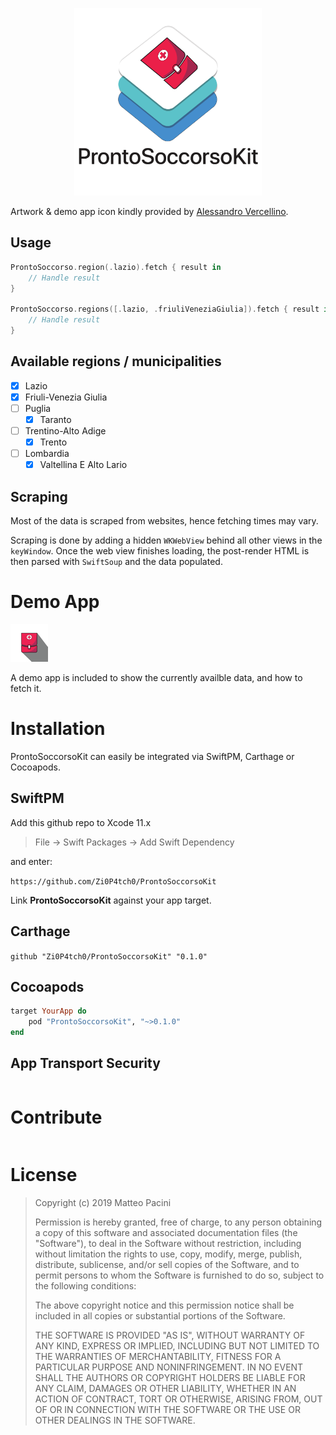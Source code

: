 <p align="center">
<img src="img/framework.png" width="300">
</p>

Artwork & demo app icon kindly provided by [Alessandro Vercellino](mailto:independentdesign@outlook.it).

## Usage

```swift
ProntoSoccorso.region(.lazio).fetch { result in
    // Handle result
}

ProntoSoccorso.regions([.lazio, .friuliVeneziaGiulia]).fetch { result in
    // Handle result
}

```

## Available regions / municipalities

- [X] Lazio 
- [X] Friuli-Venezia Giulia
- [ ] Puglia
    - [X] Taranto
- [ ] Trentino-Alto Adige
    - [X] Trento
- [ ] Lombardia
    - [X] Valtellina E Alto Lario

## Scraping

Most of the data is scraped from websites, hence fetching times may vary.

Scraping is done by adding a hidden `WKWebView` behind all other views in the `keyWindow`.
Once the web view finishes loading, the post-render HTML is then parsed with `SwiftSoup` and the data populated.

# Demo App

![app-icon](img/app-icon.png)

A demo app is included to show the currently availble data, and how to fetch it.

# Installation

ProntoSoccorsoKit can easily be integrated via SwiftPM, Carthage or Cocoapods.

## SwiftPM

Add this github repo to Xcode 11.x
> File -> Swift Packages -> Add Swift Dependency

and enter:

`https://github.com/Zi0P4tch0/ProntoSoccorsoKit`

Link **ProntoSoccorsoKit** against your app target.

## Carthage

`github "Zi0P4tch0/ProntoSoccorsoKit" "0.1.0"`

## Cocoapods

```ruby
target YourApp do
    pod "ProntoSoccorsoKit", "~>0.1.0"
end
```

## App Transport Security

```
```
# Contribute

```
```

# License

>Copyright (c) 2019 Matteo Pacini
>
>Permission is hereby granted, free of charge, to any person obtaining a copy
>of this software and associated documentation files (the "Software"), to deal
>in the Software without restriction, including without limitation the rights
>to use, copy, modify, merge, publish, distribute, sublicense, and/or sell
>copies of the Software, and to permit persons to whom the Software is
>furnished to do so, subject to the following conditions:
>
>The above copyright notice and this permission notice shall be included in all
>copies or substantial portions of the Software.
>
>THE SOFTWARE IS PROVIDED "AS IS", WITHOUT WARRANTY OF ANY KIND, EXPRESS OR
>IMPLIED, INCLUDING BUT NOT LIMITED TO THE WARRANTIES OF MERCHANTABILITY,
>FITNESS FOR A PARTICULAR PURPOSE AND NONINFRINGEMENT. IN NO EVENT SHALL THE
>AUTHORS OR COPYRIGHT HOLDERS BE LIABLE FOR ANY CLAIM, DAMAGES OR OTHER
>LIABILITY, WHETHER IN AN ACTION OF CONTRACT, TORT OR OTHERWISE, ARISING FROM,
>OUT OF OR IN CONNECTION WITH THE SOFTWARE OR THE USE OR OTHER DEALINGS IN THE
>SOFTWARE.